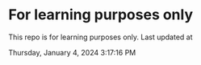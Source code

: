# For learning purposes only
This repo is for learning purposes only.
Last updated at

Thursday, January 4, 2024 3:17:16 PM

